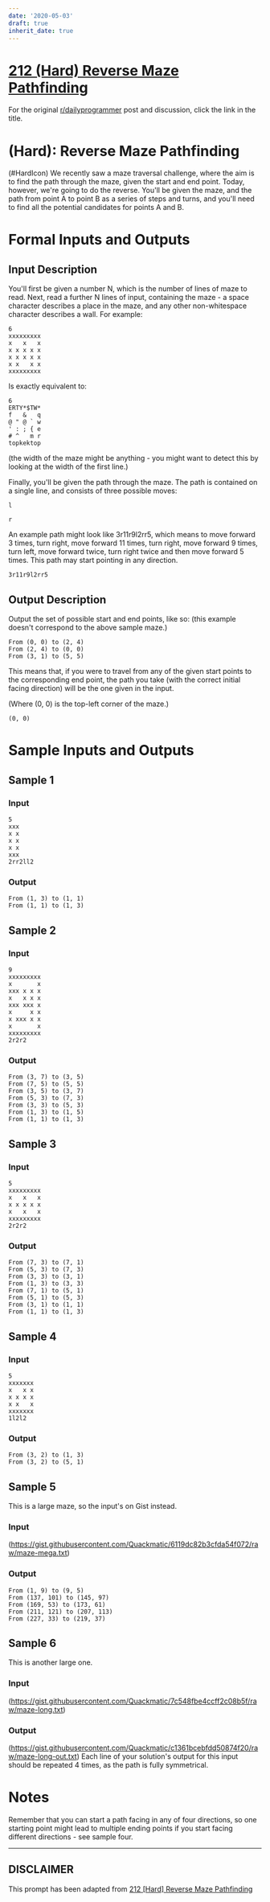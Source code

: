```yaml
---
date: '2020-05-03'
draft: true
inherit_date: true
---
```


# [212 (Hard) Reverse Maze Pathfinding](https://www.reddit.com/r/dailyprogrammer/comments/34izkl/20150501_challenge_212_hard_reverse_maze/)

For the original [r/dailyprogrammer](https://www.reddit.com/r/dailyprogrammer/) post and discussion, click the link in the title.

#  (Hard): Reverse Maze Pathfinding
(#HardIcon)
We recently saw a maze traversal challenge, where the aim is to find the path through the maze, given the start and end point. Today, however, we're going to do the reverse. You'll be given the maze, and the path from point A to point B as a series of steps and turns, and you'll need to find all the potential candidates for points A and B.

# Formal Inputs and Outputs
## Input Description
You'll first be given a number N, which is the number of lines of maze to read. Next, read a further N lines of input, containing the maze - a space character describes a place in the maze, and any other non-whitespace character describes a wall. For example:


```
6
xxxxxxxxx
x   x   x
x x x x x
x x x x x
x x   x x
xxxxxxxxx
```
Is exactly equivalent to:


```
6
ERTY*$TW*
f   &   q
@ " @ ` w
' : ; { e
# ^   m r
topkektop
```
(the width of the maze might be anything - you might want to detect this by looking at the width of the first line.)

Finally, you'll be given the path through the maze. The path is contained on a single line, and consists of three possible moves:


```
l
```

```
r
```
An example path might look like 3r11r9l2rr5, which means to move forward 3 times, turn right, move forward 11 times, turn right, move forward 9 times, turn left, move forward twice, turn right twice and then move forward 5 times. This path may start pointing in any direction.


```
3r11r9l2rr5
```
## Output Description
Output the set of possible start and end points, like so: (this example doesn't correspond to the above sample maze.)


```
From (0, 0) to (2, 4)
From (2, 4) to (0, 0)
From (3, 1) to (5, 5)
```
This means that, if you were to travel from any of the given start points to the corresponding end point, the path you take (with the correct initial facing direction) will be the one given in the input.

(Where (0, 0) is the top-left corner of the maze.)


```
(0, 0)
```
# Sample Inputs and Outputs
## Sample 1
### Input

```
5
xxx
x x
x x
x x
xxx
2rr2ll2
```
### Output

```
From (1, 3) to (1, 1)
From (1, 1) to (1, 3)
```
## Sample 2
### Input

```
9
xxxxxxxxx
x       x
xxx x x x
x   x x x
xxx xxx x
x     x x
x xxx x x
x       x
xxxxxxxxx
2r2r2
```
### Output

```
From (3, 7) to (3, 5)
From (7, 5) to (5, 5)
From (3, 5) to (3, 7)
From (5, 3) to (7, 3)
From (3, 3) to (5, 3)
From (1, 3) to (1, 5)
From (1, 1) to (1, 3)
```
## Sample 3
### Input

```
5
xxxxxxxxx
x   x   x
x x x x x
x   x   x
xxxxxxxxx
2r2r2
```
### Output

```
From (7, 3) to (7, 1)
From (5, 3) to (7, 3)
From (3, 3) to (3, 1)
From (1, 3) to (3, 3)
From (7, 1) to (5, 1)
From (5, 1) to (5, 3)
From (3, 1) to (1, 1)
From (1, 1) to (1, 3)
```
## Sample 4
### Input

```
5
xxxxxxx
x   x x
x x x x
x x   x
xxxxxxx
1l2l2
```
### Output

```
From (3, 2) to (1, 3)
From (3, 2) to (5, 1)
```
## Sample 5
This is a large maze, so the input's on Gist instead.

### Input
(https://gist.githubusercontent.com/Quackmatic/6119dc82b3cfda54f072/raw/maze-mega.txt)
### Output

```
From (1, 9) to (9, 5)
From (137, 101) to (145, 97)
From (169, 53) to (173, 61)
From (211, 121) to (207, 113)
From (227, 33) to (219, 37)
```
## Sample 6
This is another large one.

### Input
(https://gist.githubusercontent.com/Quackmatic/7c548fbe4ccff2c08b5f/raw/maze-long.txt)
### Output
(https://gist.githubusercontent.com/Quackmatic/c1361bcebfdd50874f20/raw/maze-long-out.txt)
Each line of your solution's output for this input should be repeated 4 times, as the path is fully symmetrical.

# Notes
Remember that you can start a path facing in any of four directions, so one starting point might lead to multiple ending points if you start facing different directions - see sample four.


----
## **DISCLAIMER**
This prompt has been adapted from [212 [Hard] Reverse Maze Pathfinding](https://www.reddit.com/r/dailyprogrammer/comments/34izkl/20150501_challenge_212_hard_reverse_maze/
)
